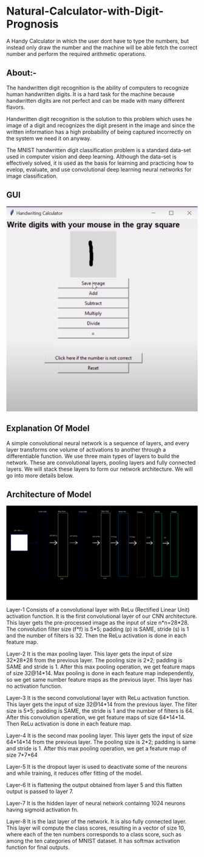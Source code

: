 # Natural-Calculator-with-Digit-Prognosis
<p>
  A Handy Calculator in which the user dont have to type the numbers, but instead only draw the number and the machine will be able fetch the correct number and perform the required arithmetic operations.
</p>
<h2>About:-</h1>
<p>
  The handwritten digit recognition is the ability of computers to recognize human handwritten digits. It is a hard task for the machine because handwritten digits are not perfect and can be made with many different flavors. 
</p>
<p>
 Handwritten digit recognition is the solution to this problem which uses he image of a digit and recognizes the digit present in the image and since the written information has a high probability of being captured incorrectly on the system we need it on anyway.
</p>  
<p>
The MNIST handwritten digit classification problem is a standard data-set used in computer vision and deep learning. Although the data-set is effectively solved, it is used as the basis for learning and practicing how to evelop, evaluate, and use convolutional deep learning neural networks for image classification.
</p>
<h2> GUI </h2>
<img src="gui.png" height="auto" width="auto" >
<h2>Explanation Of Model</h2>
<p>
  A simple convolutional neural network is a sequence of layers, and every layer transforms one volume of activations to another through a differentiable function. We use three main types of layers to build the network. These are convolutional layers, pooling layers and fully connected layers. We will stack these layers to form our network architecture. We will go into more details below.
</p>
<h2>Architecture of Model</h2>
<img src="Architecture of model.png" height="auto" width="auto" >
<p>
Layer-1 Consists of a convolutional layer with ReLu (Rectified Linear Unit) activation function.
It is the first convolutional layer of our CNN architecture. This layer gets the pre-processed image
as the input of size n*n=28*28. The convolution filter size (f*f) is 5*5; padding (p) is SAME,
stride (s) is 1 and the number of filters is 32. Then the ReLu activation is done in each feature map.
</p>
<p>
Layer-2 It is the max pooling layer. This layer gets the input of size 32*28*28 from the previous
layer. The pooling size is 2*2; padding is SAME and stride is 1. After this max pooling operation,
we get feature maps of size 32@14*14. Max pooling is done in each feature map independently, so
we get same number feature maps as the previous layer. This layer has no activation function.
</p>
<p>
Layer-3 It is the second convolutional layer with ReLu activation function. This layer gets the
input of size 32@14*14 from the previous layer. The filter size is 5*5; padding is SAME, the
stride is 1 and the number of filters is 64. After this convolution operation, we get feature maps of
size 64*14*14. Then ReLu activation is done in each feature map.
</p>
<p>
Layer-4 It is the second max pooling layer. This layer gets the input of size 64*14*14 from the
previous layer. The pooling size is 2*2; padding is same and stride is 1. After this max pooling
operation, we get a feature map of size 7*7*64
</p>
<p>
Layer-5 It is the dropout layer is used to deactivate some of the neurons and while training, it
reduces offer fitting of the model.
</p>
<p>
Layer-6 It is flattening the output obtained from layer 5 and this flatten output is passed to layer 7.
</p>
<p>  
Layer-7 It is the hidden layer of neural network containng 1024 neurons having sigmoid
activation fn.
</p>
<p>
Layer-8 It is the last layer of the network. It is also fully connected layer. This layer will
compute the class scores, resulting in a vector of size 10, where each of the ten numbers
corresponds to a class score, such as among the ten categories of MNIST dataset. It has softmax
activation function for final outputs.
<p>
